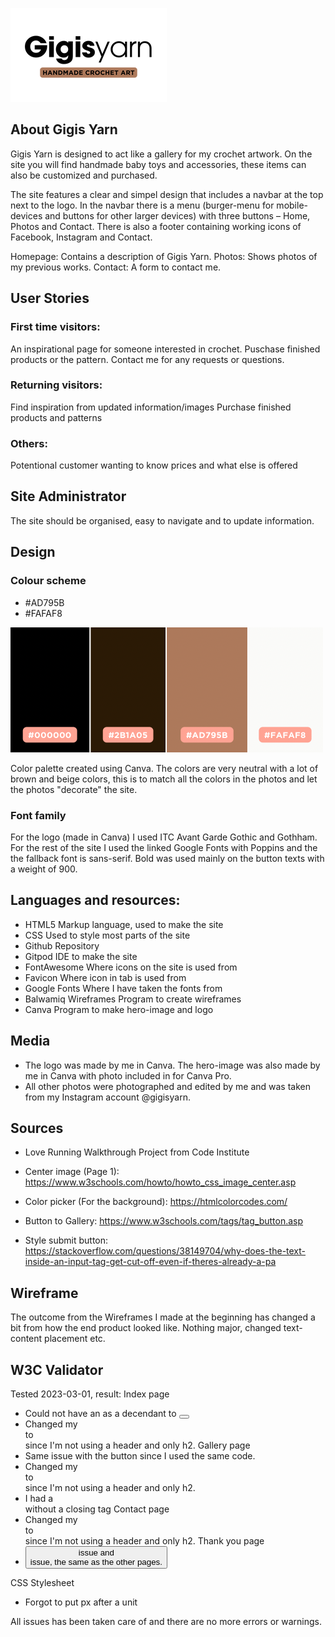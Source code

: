 ![Logo](assets/images/GYLogo.png)

## About Gigis Yarn
Gigis Yarn is designed to act like a gallery for my crochet artwork. On the site you will find handmade baby toys and accessories, these items can also be customized and purchased. 

The site features a clear and simpel design that includes a navbar at the top next to the logo. In the navbar there is a menu (burger-menu for mobile-devices and buttons for other larger devices) with three buttons – Home, Photos and Contact. There is also a footer containing working icons of Facebook, Instagram and Contact.  

Homepage: Contains a description of Gigis Yarn. 
Photos: Shows photos of my previous works. 
Contact: A form to contact me. 

## User Stories

### First time visitors:
An inspirational page for someone interested in crochet.
Puschase finished products or the pattern. 
Contact me for any requests or questions.

### Returning visitors:
Find inspiration from updated information/images
Purchase finished products and patterns

### Others: 
Potentional customer wanting to know prices and what else is offered


## Site Administrator
The site should be organised, easy to navigate and to update information.

## Design

### Colour scheme
- #AD795B
- #FAFAF8

![Color palette][assets/images/color_palette.png]

Color palette created using Canva.
The colors are very neutral with a lot of brown and beige colors, this is to match all the colors in the photos and let the photos "decorate" the site. 

### Font family
For the logo (made in Canva) I used ITC Avant Garde Gothic and Gothham.
For the rest of the site I used the linked Google Fonts with Poppins and the the fallback font is sans-serif. 
Bold was used mainly on the button texts with a weight of 900. 


## Languages and resources:
- HTML5 Markup language, used to make the site 
- CSS Used to style most parts of the site 
- Github Repository 
- Gitpod IDE to make the site 
- FontAwesome Where icons on the site is used from 
- Favicon Where icon in tab is used from 
- Google Fonts Where I have taken the fonts from 
- Balwamiq Wireframes Program to create wireframes 
- Canva Program to make hero-image and logo 

## Media
- The logo was made by me in Canva. The hero-image was also made by me in Canva with photo included in for Canva Pro. 
- All other photos were photographed and edited by me and was taken from my Instagram account @gigisyarn. 

## Sources
- Love Running Walkthrough Project from Code Institute

- Center image (Page 1):
https://www.w3schools.com/howto/howto_css_image_center.asp

- Color picker (For the background): 
https://htmlcolorcodes.com/

- Button to Gallery: 
https://www.w3schools.com/tags/tag_button.asp

- Style submit button:
https://stackoverflow.com/questions/38149704/why-does-the-text-inside-an-input-tag-get-cut-off-even-if-theres-already-a-pa

## Wireframe
The outcome from the Wireframes I made at the beginning has changed a bit from how the end product looked like. Nothing major, changed text-content placement etc. 

## W3C Validator
Tested 2023-03-01, result: 
Index page
- Could not have an <a> as a decendant to <button> 
- Changed my <section> to <div> since I'm not using a header and only h2.
Gallery page
- Same issue with the button since I used the same code. 
- Changed my <section> to <div> since I'm not using a header and only h2.
- I had a <div> without a closing tag
Contact page
- Changed my <section> to <div> since I'm not using a header and only h2. 
Thank you page
- <button> issue and <section> issue, the same as the other pages. 

CSS Stylesheet
- Forgot to put px after a unit

All issues has been taken care of and there are no more errors or warnings. 



[assets/images/color_palette.png]: assets/images/color_palette.png